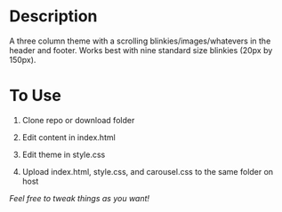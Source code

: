 # Description
A three column theme with a scrolling blinkies/images/whatevers in the header and footer. Works best with nine standard size blinkies (20px by 150px).
# To Use
1. Clone repo or download folder

2. Edit content in index.html

3. Edit theme in style.css

4. Upload index.html, style.css, and carousel.css to the same folder on host

*Feel free to tweak things as you want!*